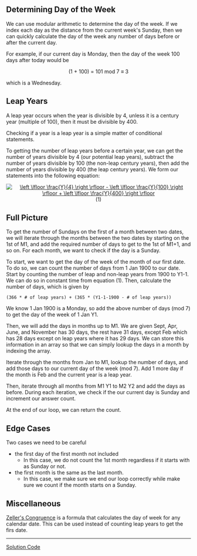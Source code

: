 ## Determining Day of the Week

We can use modular arithmetic to determine the day of the week. If we index each day as the distance from the current week's Sunday, then we can quickly calculate the day of the week any number of days before or after the current day. 

For example, if our current day is Monday, then the day of the week 100 days after today would be 

<div align='center'>(1 + 100) = 101 mod 7 &equiv; 3</div>
    
which is a Wednesday.

## Leap Years

A leap year occurs when the year is divisible by 4, unless it is a century year (multiple of 100), then it must be divisible by 400. 

Checking if a year is a leap year is a simple matter of conditional statements. 

To getting the number of leap years before a certain year, we can get the number of years divisible by 4 (our potential leap years), subtract the number of years divisible by 100 (the non-leap century years), then add the number of years divisible by 400 (the leap century years).
We form our statements into the following equation:
    
<div align='center'>
    <a href="https://www.codecogs.com/eqnedit.php?latex=\bg_white&space;\left&space;\lfloor&space;\frac{Y}{4}&space;\right&space;\rfloor&space;-&space;\left&space;\lfloor&space;\frac{Y}{100}&space;\right&space;\rfloor&space;&plus;&space;\left&space;\lfloor&space;\frac{Y}{400}&space;\right&space;\rfloor" target="_blank"><img src="https://latex.codecogs.com/gif.latex?\bg_white&space;\left&space;\lfloor&space;\frac{Y}{4}&space;\right&space;\rfloor&space;-&space;\left&space;\lfloor&space;\frac{Y}{100}&space;\right&space;\rfloor&space;&plus;&space;\left&space;\lfloor&space;\frac{Y}{400}&space;\right&space;\rfloor" title="\left \lfloor \frac{Y}{4} \right \rfloor - \left \lfloor \frac{Y}{100} \right \rfloor + \left \lfloor \frac{Y}{400} \right \rfloor" /></a> (1)
</div> 

## Full Picture
To get the number of Sundays on the first of a month between two dates, we will iterate through the months between the two dates by starting on the 1st of M1, and add the required number of days to get to the 1st of M1+1, and so on. For each month, we want to check if the day is a Sunday. 

To start, we want to get the day of the week of the month of our first date. To do so, we can count the number of days from 1 Jan 1900 to our date.
    Start by counting the number of leap and non-leap years from 1900 to Y1-1.
    We can do so in constant time from equation (1). Then, calculate the number of days, which is given by
    
    (366 * # of leap years) + (365 * (Y1-1-1900 - # of leap years))
    
We know 1 Jan 1900 is a Monday, so add the above number of days (mod 7) to get the day of the week of 1 Jan Y1.

Then, we will add the days in months up to M1.
We are given Sept, Apr, June, and November has 30 days, the rest have 31 days, except Feb which has 28 days except on leap years where it has 29 days. We can store this information in an array so that we can simply lookup the days in a month by indexing the array.

Iterate through the months from Jan to M1, lookup the number of days, and add those days to our current day of the week (mod 7). Add 1 more day if the month is Feb and the current year is a leap year.

Then, iterate through all months from M1 Y1 to M2 Y2 and add the days as before. During each iteration, we check if the our current day is Sunday and increment our answer count.

At the end of our loop, we can return the count.

## Edge Cases
Two cases we need to be careful
* the first day of the first month not included 
    * In this case, we do not count the 1st month regardless if it starts with as Sunday or not.
* the first month is the same as the last month.
    * In this case, we make sure we end our loop correctly while make sure we count if the month starts on a Sunday.

## Miscellaneous
    
[Zeller's Congruence](https://en.wikipedia.org/wiki/Zeller%27s_congruence) is a formula that calculates the day of week for any calendar date. This can be used instead of counting leap years to get the firs date.

***

[Solution Code](https://github.com/zhaohanson1/project_euler_plus/blob/master/019%20-%20Counting%20Sundays/solution.py)
